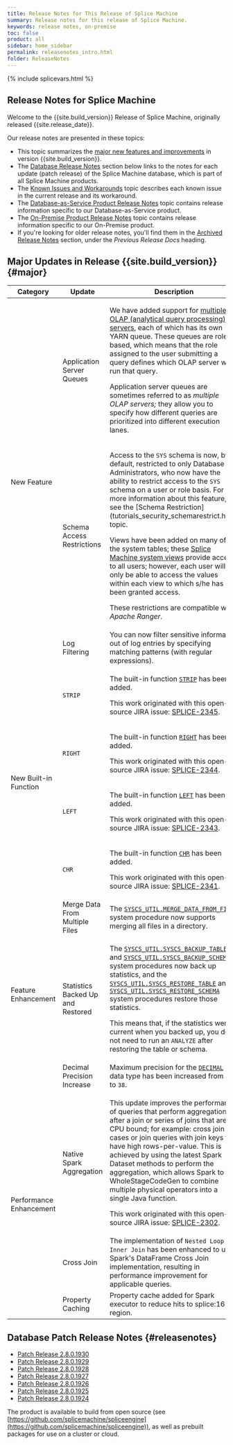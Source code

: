 ```yaml
---
title: Release Notes for This Release of Splice Machine
summary: Release notes for this release of Splice Machine.
keywords: release notes, on-premise
toc: false
product: all
sidebar: home_sidebar
permalink: releasenotes_intro.html
folder: ReleaseNotes
---
```

<section>
<div class="TopicContent" data-swiftype-index="true" markdown="1">
{% include splicevars.html %}

# Release Notes for Splice Machine

Welcome to the {{site.build_version}} Release of Splice Machine, originally released  {{site.release_date}}.

Our release notes are presented in these topics:

* This topic summarizes the [major new features and improvements](#major) in version {{site.build_version}}.
* The [Database Release Notes](#releasenotes) section below links to the notes for each update (patch release) of the Splice Machine database, which is part of all Splice Machine products.
* The [Known Issues and Workarounds](releasenotes_workarounds.html) topic describes each known issue in the current release and its workaround.
* The [Database-as-Service Product Release Notes](releasenotes_dbaas.html) topic contains release information specific to our Database-as-Service product.
* The [On-Premise Product Release Notes](releasenotes_onprem.html) topic contains release information specific to our On-Premise product.
* If you're looking for older release notes, you'll find them in the [Archived Release Notes](releasenotes_archived_intro.html) section, under the *Previous Release Docs* heading.

## Major Updates in Release {{site.build_version}}  {#major}

<table>
    <col width="20%" />
    <col width="25%" />
    <col width="60%" />
    <thead>
        <tr>
            <th>Category</th>
            <th>Update</th>
            <th>Description</th>
        </tr>
    </thead>
    <tbody>
        <tr>
            <td class="BoldFont" rowspan="3">New Feature</td>
            <td>Application Server Queues</td>
            <td><p>We have added support for <a href="bestpractices_appservers_intro.html">multiple OLAP (analytical query processing) servers</a>, each of which has its own YARN queue. These queues are role-based, which means that the role assigned to the user submitting a query defines which OLAP server will run that query.</p>
                <p>Application server queues are sometimes referred to as <em>multiple OLAP servers;</em> they allow you to specify how different queries are prioritized into different execution lanes.</p>
            </td>
        </tr>
        <tr>
            <td>Schema Access Restrictions</td>
            <td><p>Access to the <code>SYS</code> schema is now, by default, restricted to only Database Administrators, who now have the ability to restrict access to the <code>SYS</code> schema on a user or role basis. For more information about this feature, see the [Schema Restriction](tutorials_security_schemarestrict.html) topic.</p>
                <p>Views have been added on many of the system tables; these <a href="sqlref_sysviews_intro.html">Splice Machine system views</a> provide access to all users; however, each user will only be able to access the values within each view to which s/he has been granted access.</p>
                <p class="noteNote">These restrictions are compatible with <em>Apache Ranger</em>. </p>
            </td>
        </tr>
        <tr>
            <td>Log Filtering</td>
            <td>You can now filter sensitive information out of log entries by specifying matching patterns (with regular expressions).</td>
        </tr>
        <tr>
            <td class="BoldFont" rowspan="4">New Built-in Function</td>
            <td><code>STRIP</code></td>
            <td><p>The built-in function <a href="sqlref_builtinfcns_strip.html"><code>STRIP</code></a> has been added.</p>
                <p>This work originated with this open-source JIRA issue: <a href="https://splice.atlassian.net/browse/SPLICE-2345" target="_blank">SPLICE-2345</a>.</p>
            </td>
        </tr>
        <tr>
            <td><code>RIGHT</code></td>
            <td><p>The built-in function <a href="sqlref_builtinfcns_right.html"><code>RIGHT</code></a> has been added.</p>
                <p>This work originated with this open-source JIRA issue: <a href="https://splice.atlassian.net/browse/SPLICE-2344" target="_blank">SPLICE-2344</a>.</p>
            </td>
        </tr>
        <tr>
            <td><code>LEFT</code></td>
            <td><p>The built-in function <a href="sqlref_builtinfcns_left.html"><code>LEFT</code></a> has been added.</p>
                <p>This work originated with this open-source JIRA issue: <a href="https://splice.atlassian.net/browse/SPLICE-2343" target="_blank">SPLICE-2343</a>.</p>
            </td>
        </tr>
        <tr>
            <td><code>CHR</code></td>
            <td><p>The built-in function <a href="sqlref_builtinfcns_chr.html"><code>CHR</code></a> has been added.</p>
                <p>This work originated with this open-source JIRA issue: <a href="https://splice.atlassian.net/browse/SPLICE-2341" target="_blank">SPLICE-2341</a>.</p>
            </td>
        </tr>
        <tr>
            <td class="BoldFont" rowspan="3">Feature Enhancement</td>
            <td>Merge Data From Multiple Files</td>
            <td>The <a href="sqlref_sysprocs_mergedata.html"><code>SYSCS_UTIL.MERGE_DATA_FROM_FILE</code></a> system procedure now supports merging all files in a directory.</td>
        </tr>
        <tr>
            <td>Statistics Backed Up and Restored</td>
            <td><p>The <a href="sqlref_sysprocs_backuptable.html"><code>SYSCS_UTIL.SYSCS_BACKUP_TABLE</code></a> and <a href="sqlref_sysprocs_backupschema.html"><code>SYSCS_UTIL.SYSCS_BACKUP_SCHEMA</code></a> system procedures now back up statistics, and the <a href="sqlref_sysprocs_restoretable.html"><code>SYSCS_UTIL.SYSCS_RESTORE_TABLE</code></a> and <a href="sqlref_sysprocs_restoreschema.html"><code>SYSCS_UTIL.SYSCS_RESTORE_SCHEMA</code></a> system procedures restore those statistics.</p>
            <p class="noteIcon">This means that, if the statistics were current when you backed up, you do not need to run an <code>ANALYZE</code> after restoring the table or schema.</p>
            </td>
        </tr>
        <tr>
            <td>Decimal Precision Increase</td>
            <td>Maximum precision for the <a href="sqlref_datatypes_decimal.html"><code>DECIMAL</code></a> data type has been increased from <code>31</code> to <code>38</code>.</td>
        </tr>
        <tr>
            <td class="BoldFont" rowspan="3">Performance Enhancement</td>
            <td>Native Spark Aggregation</td>
            <td><p>This update improves the performance of queries that perform aggregation after a join or series of joins that are CPU bound; for example: cross join cases or join queries with join keys that have high rows-per-value. This is achieved by using the latest Spark Dataset methods to perform the aggregation, which allows Spark to use WholeStageCodeGen to combine multiple physical operators into a single Java function.</p>
                <p>This work originated with this open-source JIRA issue: <a href="https://splice.atlassian.net/browse/SPLICE-2302" target="_blank">SPLICE-2302</a>.</p>
            </td>
        </tr>
        <tr>
            <td>Cross Join</td>
            <td>The implementation of <code>Nested Loop Inner Join</code> has been enhanced to use Spark's DataFrame Cross Join implementation, resulting in performance improvement for applicable queries.</td>
        </tr>
        <tr>
            <td>Property Caching</td>
            <td>Property cache added for Spark executor to reduce hits to splice:16 region.</td>
        </tr>
    </tbody>
</table>

## Database Patch Release Notes  {#releasenotes}

<ul>
    <li><a href="releasenotes_2.8.1930.html">Patch Release 2.8.0.1930</a></li>
    <li><a href="releasenotes_2.8.1929.html">Patch Release 2.8.0.1929</a></li>
    <li><a href="releasenotes_2.8.1928.html">Patch Release 2.8.0.1928</a></li>
    <li><a href="releasenotes_2.8.1927.html">Patch Release 2.8.0.1927</a></li>
    <li><a href="releasenotes_2.8.1926.html">Patch Release 2.8.0.1926</a></li>
    <li><a href="releasenotes_2.8.1925.html">Patch Release 2.8.0.1925</a></li>
    <li><a href="releasenotes_2.8.1924.html">Patch Release 2.8.0.1924</a></li>
</ul>

The product is available to build from open source (see [https://github.com/splicemachine/spliceengine](https://github.com/splicemachine/spliceengine)), as well as prebuilt packages for use on a cluster or cloud.

</div>
</section>
